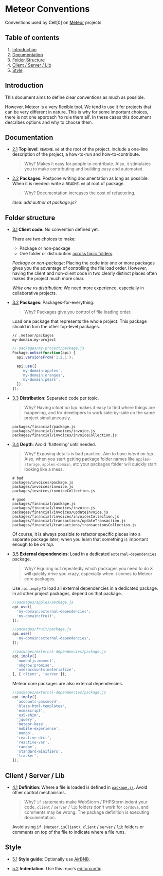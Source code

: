 Meteor Conventions
==================

Conventions used by Cell[0] on [Meteor](https://www.meteor.com/) projects


Table of contents
-----------------

  1. [Introduction](#markdown-header-introduction)
  1. [Documentation](#markdown-header-documentation)
  1. [Folder Structure](#markdown-header-folder-structure)
  1. [Client / Server / Lib](#markdown-header-client-server-lib)
  1. [Style](#markdown-header-style)


Introduction
------------

This document aims to define clear conventions as much as possible.

However, Meteor is a very flexible tool. We tend to use it for projects that can be very different in nature. This is why for some important choices, there is not one approach 'to rule them all'. In these cases this document describes options and why to choose them.


Documentation
-------------

- [2.1](#2.1) <a name='2.1'></a> **Top level**: `README.md` at the root of the project. Include a one-line description of the project, a how-to-run and how-to-contribute.

  > Why? Makes it easy for people to contribute. Also, it stimulates you to make contributing and building easy and automated.

- [2.2](#2.2) <a name='2.2'></a> **Packages**: Postpone writing documentation as long as possible. When it is needed: write a `README.md` at root of package.

  > Why? Documentation increases the cost of refactoring.

  *Idea: add author at package.js?*


Folder structure
----------------

- [3.1](#3.1) <a name='3.1'></a> **Client code**: No convention defined yet.

  There are two choices to make:

  + Package or non-package
  + One folder or distrubution [across topic folders](#3.2)

  *Package or non-package*: Placing the code into one or more packages gives you the advantage of controlling the file load order. However, having the client and non-client code in two clearly distinct places often makes the project much more clear.  

  *Write one vs distribution*: We need more experience, especially in collaborative projects.

- [3.2](#3.2) <a name='3.2'></a> **Packages**: Packages-for-everything.

  > Why? Packages give you control of file loading order.

  Load one package that represents the whole project. This package should in turn the other top-level packages.

  ```
  // .meteor/packages
  my-domain:my-project
  ```

  ```javascript
  // packages/my-project/package.js
  Package.onUse(function(api) {
    api.versionsFrom('1.2.1');

    api.use([
      'my-domain:apples',
      'my-domain:oranges',
      'my-domain:pears',
    ]);
  });
  ```

- [3.3](#3.3) <a name='3.3'></a> **Distribution**: Separated code per topic.

  > Why? Having *intent on top* makes it easy to find where things are happening, and for developers to work side-by-side on the same project simultaneously.

  ```
  packages/financial/package.js
  packages/financial/invoices/invoice.js
  packages/financial/invoices/invoiceCollection.js
  ```

- [3.4](#3.4) <a name='3.4'></a> **Depth**: Avoid 'flattening' until needed.

  > Why? Exposing details is bad practice. Aim to have *intent on top*. Also, when you start getting package folder names like `apples-storage`, `apples-domain`, etc your packages folder will quickly start looking like a mess.

  ```
  # bad
  packages/invoices/package.js
  packages/invoices/invoice.js
  packages/invoices/invoiceCollection.js

  # good
  packages/financial/package.js
  packages/financial/invoices/invoice.js
  packages/financial/invoices/updateInvoice.js
  packages/financial/invoices/invoicesCollection.js
  packages/financial/transactions/updateTransaction.js
  packages/financial/transactions/transactionsCollection.js
  ```

  Of course, it is always possible to refactor specific pieces into a separate package later; when you learn that something is important enough to be *on top*.

- [3.5](#3.5) <a name='3.5'></a> **External dependencies**: Load in a dedicated `external-dependencies` package.

  > Why? Figuring out repeatedly which packages you need to do X will quickly drive you crazy, especially when it comes to Meteor core packages.

  Use `api.imply` to load all external dependencies in a dedicated package. In all other project packages, depend on that package.

  ```javascript
  //packages/apples/package.js
  api.use([
    'my-domain:external-dependencies',
    'my-domain:fruit',
  ]);

  //packages/fruit/package.js
  api.use([
    'my-domain:external-dependencies',
  ]);

  //packages/external-dependencies/package.js
  api.imply([
    'momentjs:moment',
    'okgrow:promise',
    'useraccounts:materialize',
  ], ['client', 'server']);  
  ```

  Meteor core packages are also external dependencies.

  ```javascript
  //packages/external-dependencies/package.js
  api.imply([
    'accounts-password',
    'blaze-html-templates',
    'ecmascript',
    'es5-shim',
    'jquery',
    'meteor-base',
    'mobile-experience',
    'mongo',
    'reactive-dict',
    'reactive-var',
    'random',
    'standard-minifiers',
    'tracker',
  ]);
  ```


Client / Server / Lib
---------------------

- [4.1](#4.1) <a name='4.1'></a> **Definition**: Where a file is loaded is defined in [`package.js`](http://docs.meteor.com/#/full/pack_addFiles). Avoid other control mechanisms.

  > Why? `if` statements make WebStorm / PHPStorm indent your code, `client` / `server` / `lib` folders don't work for `cordova`, and comments may be wrong. The package definition is executing documentation.

  Avoid using `if (Meteor.isClient)`, `client` / `server` / `lib` folders or comments on top of the file to indicate where a file runs.


Style
-----

- [5.1](#5.1) <a name='5.1'></a> **Style guide**: Optionally use [AirBNB](https://github.com/airbnb/javascript).

- [5.2](#5.2) <a name='5.2'></a> **Indentation**: Use this repo's [editorconfig](http://editorconfig.org/).
